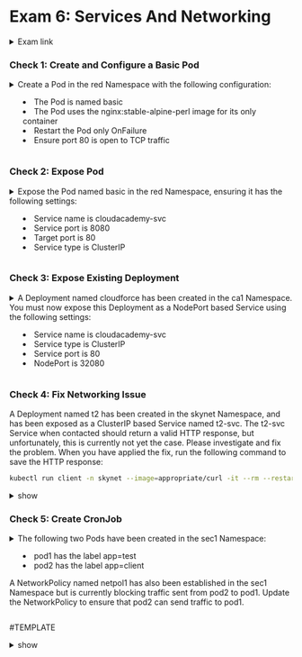 # Exam 6: Services And Networking #
<details><summary>Exam link</summary>
https://cloudacademy.com/lab/ckad-practice-exam-services-networking/?context_resource=lp&context_id=3086
</p></details>

### Check 1: Create and Configure a Basic Pod ###
<details><summary>
Create a Pod in the red Namespace with the following configuration:
<ul><li>The Pod is named basic</li>
<li>The Pod uses the nginx:stable-alpine-perl image for its only container</li>
<li>Restart the Pod only OnFailure</li>
<li>Ensure port 80 is open to TCP traffic</li></ul></summary>
<p>
  
```bash
k run -n red basic --image=nginx:stable-alpine-perl --restart=OnFailure --port=80
```

</p>
</details>

### Check 2: Expose Pod ###
<details><summary>
Expose the Pod named basic in the red Namespace, ensuring it has the following settings:
<ul><li>Service name is cloudacademy-svc</li>
<li>Service port is 8080</li>
<li>Target port is 80</li>
<li>Service type is ClusterIP</li></ul></summary>
<p>
  
```bash
k expose pod basic -n red --name=cloudacademy-svc --port=8080 --target-port=80
```

</p>
</details>

### Check 3: Expose Existing Deployment ###
<details><summary>
A Deployment named cloudforce has been created in the ca1 Namespace. You must now expose this Deployment as a NodePort based Service using the following settings:
<ul><li>Service name is cloudacademy-svc</li>
<li>Service type is ClusterIP</li>
<li>Service port is 80</li>
<li>NodePort is 32080</li></ul></summary>
<p>
  
```bash

```

</p>
</details>

### Check 4: Fix Networking Issue ###
A Deployment named t2 has been created in the skynet Namespace, and has been exposed as a ClusterIP based Service named t2-svc. The t2-svc Service when contacted should return a valid HTTP response, but unfortunately, this is currently not yet the case. Please investigate and fix the problem. When you have applied the fix, run the following command to save the HTTP response:
```bash
kubectl run client -n skynet --image=appropriate/curl -it --rm --restart=Never -- curl http://t2-svc:8080 > /home/ubuntu/svc-output.txt
```

<details><summary>show</summary>
<p>
  
```bash

```
</p>
</details>

### Check 5: Create CronJob ###
<details><summary>
The following two Pods have been created in the sec1 Namespace:
<ul><li>pod1 has the label app=test</li>
<li>pod2 has the label app=client</li></ul>
<p>A NetworkPolicy named netpol1 has also been established in the sec1 Namespace but is currently blocking traffic sent from pod2 to pod1. Update the NetworkPolicy to ensure that pod2 can send traffic to pod1.</p></summary>
<p>
  
```bash
  
```
</p>
</details>



#TEMPLATE
<details><summary>show</summary>
<p>
  
```bash

```
</p>
</details>

